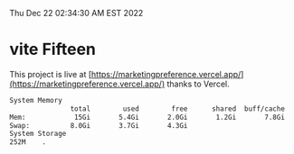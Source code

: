 Thu Dec 22 02:34:30 AM EST 2022

# vite Fifteen


This project is live at [https://marketingpreference.vercel.app/](https://marketingpreference.vercel.app/) thanks to Vercel.

```bash
System Memory
               total        used        free      shared  buff/cache   available
Mem:            15Gi       5.4Gi       2.0Gi       1.2Gi       7.8Gi       8.3Gi
Swap:          8.0Gi       3.7Gi       4.3Gi
System Storage
252M	.
```
